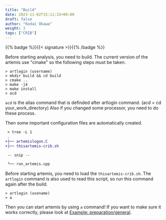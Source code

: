 ```yaml
---
title: "Build"
date: 2023-11-02T15:11:33+09:00
draft: false
author: "Kodai Okawa"
weight: 3
tags: ["CRIB"]
---
```


{{% badge %}}{{< signature >}}{{% /badge %}}

Before starting analysis, you need to build.
The current version of the artemis use "cmake" so the following steps must be taken.

```shell { wrap="false" }
> artlogin (username)
> mkdir build && cd build
> cmake ..
> make -j4
> make install
> acd
```
`acd` is the alias command that is definded after artlogin command. (acd = cd your_work_directory)
Also if you changed some processor, you need to do these process.

Then some important configuration files are automatically created.

```diff { wrap="false" }
 > tree -L 1
 .
+├── artemislogon.C
+├── thisartemis-crib.sh

 -- snip --

 └── run_artemis.cpp
```

Before starting artemis, you need to load the `thisartemis-crib.sh`.
The `artlogin` command is also used to read this script, so run this command again after the build.

```shell { wrap="false" }
> artlogin (usename)
> a
```

Then you can start artemis by using `a` command!
If you want to make sure it works correctly, please look at [Example: preparation/general](https://okawak.github.io/artemis_crib/example/preparation/general/).
